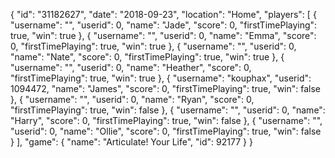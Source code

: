 {
  "id": "31182627",
  "date": "2018-09-23",
  "location": "Home",
  "players": [
    {
      "username": "",
      "userid": 0,
      "name": "Jade",
      "score": 0,
      "firstTimePlaying": true,
      "win": true
    },
    {
      "username": "",
      "userid": 0,
      "name": "Emma",
      "score": 0,
      "firstTimePlaying": true,
      "win": true
    },
    {
      "username": "",
      "userid": 0,
      "name": "Nate",
      "score": 0,
      "firstTimePlaying": true,
      "win": true
    },
    {
      "username": "",
      "userid": 0,
      "name": "Heather",
      "score": 0,
      "firstTimePlaying": true,
      "win": true
    },
    {
      "username": "kouphax",
      "userid": 1094472,
      "name": "James",
      "score": 0,
      "firstTimePlaying": true,
      "win": false
    },
    {
      "username": "",
      "userid": 0,
      "name": "Ryan",
      "score": 0,
      "firstTimePlaying": true,
      "win": false
    },
    {
      "username": "",
      "userid": 0,
      "name": "Harry",
      "score": 0,
      "firstTimePlaying": true,
      "win": false
    },
    {
      "username": "",
      "userid": 0,
      "name": "Ollie",
      "score": 0,
      "firstTimePlaying": true,
      "win": false
    }
  ],
  "game": {
    "name": "Articulate! Your Life",
    "id": 92177
  }
}
